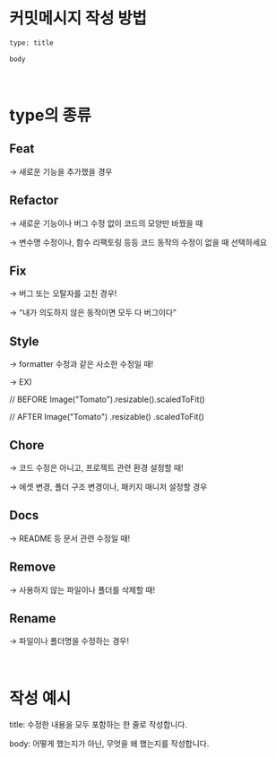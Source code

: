 # 커밋메시지 작성 방법

``` bash
type: title

body
```

<br>

# type의 종류
## Feat

→ 새로운 기능을 추가했을 경우

## Refactor

→ 새로운 기능이나 버그 수정 없이 코드의 모양만 바꿨을 때

→ 변수명 수정이나, 함수 리팩토링 등등 코드 동작의 수정이 없을 때 선택하세요

## Fix

→ 버그 또는 오탈자를 고친 경우!

→ “내가 의도하지 않은 동작이면 모두 다 버그이다”

## Style

→ formatter 수정과 같은 사소한 수정일 때!

→ EX)

// BEFORE
Image("Tomato").resizable().scaledToFit()

// AFTER
Image("Tomato")
    .resizable()
    .scaledToFit()
 
## Chore

→ 코드 수정은 아니고, 프로젝트 관련 환경 설정할 때!

→ 에셋 변경, 폴더 구조 변경이나, 패키지 매니저 설정할 경우

## Docs

→ README 등 문서 관련 수정일 때!

## Remove

→ 사용하지 않는 파일이나 폴더를 삭제할 때!

## Rename

→ 파일이나 폴더명을 수정하는 경우!

<br>

# 작성 예시
title: 수정한 내용을 모두 포함하는 한 줄로 작성합니다.

body: 어떻게 했는지가 아닌, 무엇을 왜 했는지를 작성합니다.
